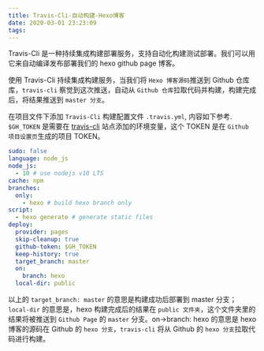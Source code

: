 ```yaml
---
title: Travis-Cli-自动构建-Hexo博客
date: 2020-03-01 23:23:09
tags:
---
```


Travis-Cli 是一种持续集成构建部署服务，支持自动化构建测试部署。我们可以用它来自动编译发布部署我们的 hexo github page 博客。

<!-- more -->

使用 Travis-Cli 持续集成构建服务，当我们将 `Hexo 博客源码`推送到 Github 仓库库，`travis-cli` 察觉到这次推送，自动从 `Github 仓库`拉取代码并构建，构建完成后，将结果推送到 `master 分支`。

在项目文件下添加 `Travis-Cli` 构建配置文件 `.travis.yml`, 内容如下参考. `$GH_TOKEN` 是需要在 [travis-cli][0] 站点添加的环境变量，这个 TOKEN 是在 `Github 项目设置页`生成的项目 TOKEN。

```yml
sudo: false
language: node_js
node_js:
  - 10 # use nodejs v10 LTS
cache: npm
branches:
  only:
    - hexo # build hexo branch only
script:
  - hexo generate # generate static files
deploy:
  provider: pages
  skip-cleanup: true
  github-token: $GH_TOKEN
  keep-history: true
  target_branch: master
  on:
    branch: hexo
  local-dir: public
```

以上的 `target_branch: master` 的意思是构建成功后部署到 master 分支；`local-dir` 的意思是，hexo 构建完成后的结果在 `public 文件夹`，这个文件夹里的结果将被推送到 `Github Page` 的 `master` 分支。on->branch: hexo 的意思是 hexo 博客的源码在 Github 的 `hexo 分支`，`travis-cli` 将从 Github 的 `hexo 分支`拉取代码进行构建。

[0]: https://travis-ci.com/